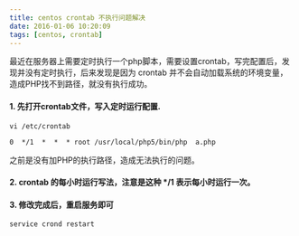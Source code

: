 ```yaml
---
title: centos crontab 不执行问题解决
date: 2016-01-06 10:20:09
tags: [centos, crontab]
---
```


最近在服务器上需要定时执行一个php脚本，需要设置crontab，写完配置后，发现并没有定时执行，后来发现是因为 crontab 并不会自动加载系统的环境变量，造成PHP找不到路径，就没有执行成功。

#### 1. 先打开crontab文件，写入定时运行配置. 
` vi /etc/crontab `

```
0  */1  *  *  * root /usr/local/php5/bin/php  a.php
```

之前是没有加PHP的执行路径，造成无法执行的问题。

#### 2. crontab 的每小时运行写法，注意是这种 */1 表示每小时运行一次。

#### 3. 修改完成后，重启服务即可

```
service crond restart
```
	

